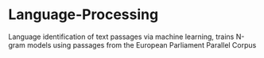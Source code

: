 # Language-Processing
Language identification of text passages via machine learning, trains N-gram models using passages from the European Parliament Parallel Corpus
